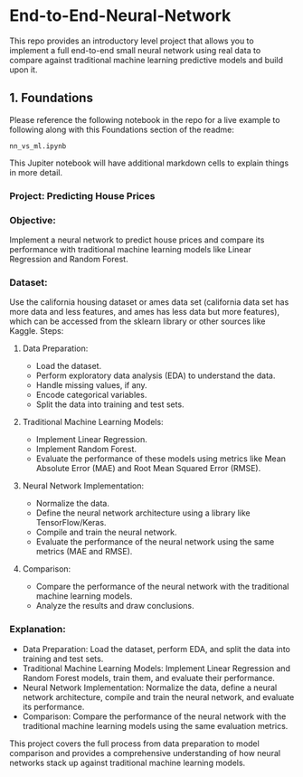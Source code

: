 # End-to-End-Neural-Network
This repo provides an introductory level project that allows you to implement a full end-to-end small neural network using real data to compare against traditional machine learning predictive models and build upon it.

## 1. Foundations

Please reference the following notebook in the repo for a live example to following along with this Foundations section of the readme:

```
nn_vs_ml.ipynb
```

This Jupiter notebook will have additional markdown cells to explain things in more detail.

### Project: Predicting House Prices
### Objective:
Implement a neural network to predict house prices and compare its performance with traditional machine learning models like Linear Regression and Random Forest.

### Dataset:
Use the california housing dataset or ames data set (california data set has more data and less features, and ames has less data but more features), which can be accessed from the sklearn library or other sources like Kaggle.
Steps:
1. Data Preparation:

    - Load the dataset.
    - Perform exploratory data analysis (EDA) to understand the data.
    - Handle missing values, if any.
    - Encode categorical variables.
    - Split the data into training and test sets.

2. Traditional Machine Learning Models:
  
    - Implement Linear Regression.
    - Implement Random Forest.
    - Evaluate the performance of these models using metrics like Mean Absolute Error (MAE) and Root Mean Squared Error (RMSE).

3. Neural Network Implementation:
  
    - Normalize the data.
    - Define the neural network architecture using a library like TensorFlow/Keras.
    - Compile and train the neural network.
    - Evaluate the performance of the neural network using the same metrics (MAE and RMSE).

4. Comparison:
  
    - Compare the performance of the neural network with the traditional machine learning models.
    - Analyze the results and draw conclusions.

### Explanation:
  - Data Preparation: Load the dataset, perform EDA, and split the data into training and test sets.
  - Traditional Machine Learning Models: Implement Linear Regression and Random Forest models, train them, and evaluate their performance.
  - Neural Network Implementation: Normalize the data, define a neural network architecture, compile and train the neural network, and evaluate its performance.
  - Comparison: Compare the performance of the neural network with the traditional machine learning models using the same evaluation metrics.

This project covers the full process from data preparation to model comparison and provides a comprehensive understanding of how neural networks stack up against traditional machine learning models.
